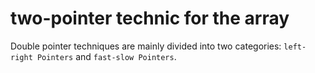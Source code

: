 # two-pointer technic for the array

Double pointer techniques are mainly divided into two categories: `left-right Pointers` and `fast-slow Pointers`.